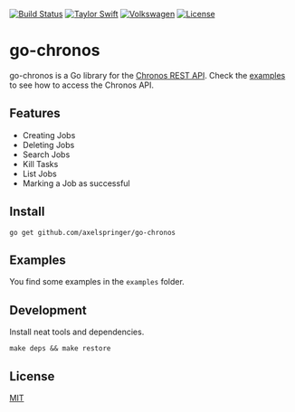[![Build Status](https://travis-ci.org/axelspringer/go-chronos.svg?branch=master)](https://travis-ci.org/axelspringer/go-chronos)
[![Taylor Swift](https://img.shields.io/badge/secured%20by-taylor%20swift-brightgreen.svg)](https://twitter.com/SwiftOnSecurity)
[![Volkswagen](https://auchenberg.github.io/volkswagen/volkswargen_ci.svg?v=1)](https://github.com/auchenberg/volkswagen)
[![License](https://img.shields.io/badge/License-Apache%202.0-blue.svg)](https://opensource.org/licenses/Apache-2.0)

# go-chronos

go-chronos is a Go library for the [Chronos REST API](https://mesos.github.io/chronos/docs/api.html). Check the [examples](https://github.com/dghubble/go-twitter/blob/master/examples) to see how to access the Chronos API.

## Features

* Creating Jobs
* Deleting Jobs
* Search Jobs
* Kill Tasks
* List Jobs
* Marking a Job as successful

## Install

```
go get github.com/axelspringer/go-chronos
```

## Examples

You find some examples in the `examples` folder.

## Development

Install neat tools and dependencies.

```
make deps && make restore
```

## License
[MIT](/LICENSE)
